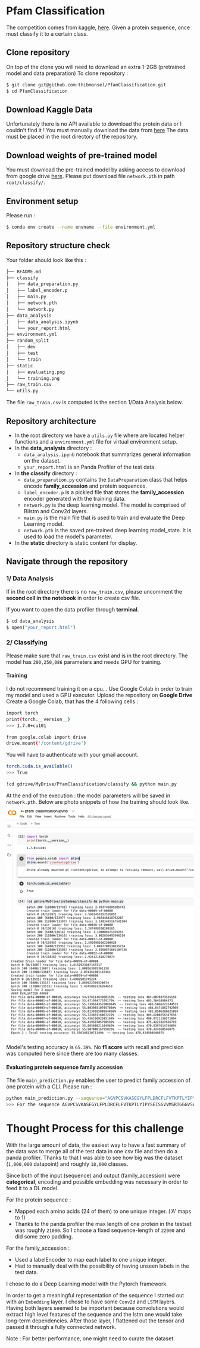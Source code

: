 # Pfam Classification

The competition comes from kaggle, [here](https://www.kaggle.com/googleai/pfam-seed-random-split).
Given a protein sequence, once must classify it to a certain class.

## Clone repository
On top of the clone you will need to download an extra 1-2GB (pretrained model and data preparation)
To clone repository : 
```sh
$ git clone git@github.com:thibmonsel/PfamClassification.git
$ cd PfamClassification
```

## Download Kaggle Data

Unfortunately there is no API available to download the protein data or I couldn't find it !
You must manually download the data from [here](https://www.kaggle.com/googleai/pfam-seed-random-split)
The data must be placed in the root directory of the repository.

## Download weights of pre-trained model

You must download the pre-trained model by asking access to download from google drive [here](https://drive.google.com/file/d/1rKblIFJGTqxMSnX_kYpHk1DZ7RhrwD31/view?usp=sharing).
Please put download file `network.pth` in path `root/classify/`.
## Environment setup 
Please run : 
```sh
$ conda env create --name envname --file environment.yml
```

## Repository structure check 

Your folder should look like this :

```sh
├── README.md
├── classify
│   ├── data_preparation.py
│   ├── label_encoder.p
│   ├── main.py
│   ├── network.pth
│   └── network.py
├── data_analysis
│   ├── data_analysis.ipynb
│   └── your_report.html
├── environment.yml
├── random_split
│   ├── dev
│   ├── test
│   └── train
├── static
│   ├── evaluating.png
│   └── training.png
├── raw_train.csv
└── utils.py
```

The file `raw_train.csv` is computed is the section 1/Data Analysis below.
## Repository architecture

- In the root directory we have a `utils.py` file where are located helper functions and a `environment.yml` file for virtual environment setup.
- In the **data_analysis** directory :
    * `data_analysis.ipynb` notebook that summarizes general information on the dataset.
    * `your_report.html` is an Panda Profiler of the test data.
- In **the classify** directory :
    * `data_preparation.py` contains the `DataPreparation` class that helps encode **family_accession** and protein sequences.
    * `label_encoder.p` is a pickled file that stores the **family_accession** encoder generated with the training data. 
    * `network.py` is the deep learning model. The model is comprised of Bilstm and Conv2d layers.
    * `main.py` is the main file that is used to train and evaluate the Deep Learning model.
    * `network.pth` is the saved pre-trained deep learning model_state. It is used to load the model's parameter.
- In the **static** directory is static content for display.


## Navigate through the repository

### 1/ Data Analysis

If in the root directory there is no `raw_train.csv`, please uncomment the **second cell in the notebook** in order to create csv file.

If you want to open the data profiler through **terminal**.
```sh
$ cd data_analysis
$ open("your_report.html")
```

### 2/ Classifying

Please make sure that `raw_train.csv` exist and is in the root directory.
The model has `200,250,086` parameters and needs GPU for training.

#### Training
I do not recommend training it on a cpu...
Use Google Colab in order to train my model and used a GPU executor.
Upload the repository on **Google Drive**
Create a Google Colab, that has the 4 following cells :
```sh
import torch
print(torch.__version__)
>>> 1.7.0+cu101
```
```sh
from google.colab import drive
drive.mount('/content/gdrive')
```
You will have to authenticate with your gmail account.
```sh
torch.cuda.is_available()
>>> True
```
```sh
!cd gdrive/MyDrive/PfamClassification/classify && python main.py
```
At the end of the execution : the model parameters will be saved in `network.pth`.
Below are photo snippets of how the training should look like.

![training](./static/training.png)
![evaluating](./static/evaluating.png)

Model's testing accuracy is `65.39%`. No **f1 score** with recall and precision was computed here since there are too many classes.

#### Evaluating protein sequence family accession
The file `main_prediction.py` enables the user to predict family accession of one protein with a CLI.
Please run :
```sh
python main_prediction.py --sequence="AGVPCSVKASEGYLFPLDRCFLFVTKPTLYIPYSEISSVVMSRTGGGVSASRTFDLEVNVIGSNQPHVFSNIDREEQEFIESFCKEKGVKVKN"
>>> For the sequence AGVPCSVKASEGYLFPLDRCFLFVTKPTLYIPYSEISSVVMSRTGGGVSASRTFDLEVNVIGSNQPHVFSNIDREEQEFIESFCKEKGVKVKN we predict that its family accession is PF14944.6.
```

# Thought Process for this challenge

With the large amount of data, the easiest way to have a fast summary of the data was to merge all of the test data in one csv file and then do a panda profiler.  Thanks to that I was able to see how big was the dataset (`1,000,000` datapoint) and roughly `18,000` classes.

Since both of the input (sequence) and output (family_accession) were **categorical**, encoding and possible embedding was necessary in order to feed it to  a DL model.

For the protein sequence :
- Mapped each amino acids (24 of them) to one unique integer. ('A' maps to 1)
- Thanks to the panda profiler the max length of one protein in the testset was roughly `21000`. So I choose a fixed sequence-length of `22000` and did some zero padding. 


For the family_accession : 
- Used a labelEncoder to map each label to one unique integer.
- Had to manually deal with the possibility of having unseen labels in the test data. 

I chose to do a Deep Learning model with the Pytorch framework.

In order to get a meaningful representation of the sequence I started out with an `Embedding` layer. I chose to have some `Conv2d` and `LSTM` layers. Having both layers seemed to be important because convolutions would extract high level features of the sequence and the lstm one would take long-term dependencies.
After those layer, I flattened out the tensor and passed it through a fully connected network.

Note : 
For better performance, one might need to curate the dataset.


